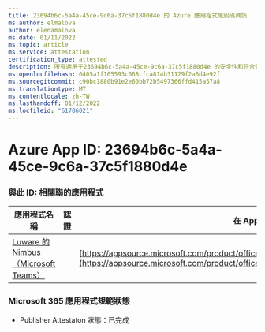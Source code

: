 ```yaml
---
title: 23694b6c-5a4a-45ce-9c6a-37c5f1880d4e 的 Azure 應用程式識別碼資訊
ms.author: elmalova
author: elenamalova
ms.date: 01/11/2022
ms.topic: article
ms.service: attestation
certification_type: attested
description: 所有適用于23694b6c-5a4a-45ce-9c6a-37c5f1880d4e 的安全性和符合性資訊資訊。
ms.openlocfilehash: 0405a1f165593c068cfca814b31129f2a6d4e92f
ms.sourcegitcommit: c90bc1880b91e2e60bb72b5497366ffd415a57a8
ms.translationtype: MT
ms.contentlocale: zh-TW
ms.lasthandoff: 01/12/2022
ms.locfileid: "61786021"
---
```

# <a name="azure-app-id-23694b6c-5a4a-45ce-9c6a-37c5f1880d4e"></a>Azure App ID: 23694b6c-5a4a-45ce-9c6a-37c5f1880d4e


### <a name="apps-associated-with-this-id"></a>與此 ID: 相關聯的應用程式
| **應用程式名稱** | **認證** | **在 AppSource 中查看** |
|--------------|---------------|-----------------------|
| [Luware 的 Nimbus （Microsoft Teams）](https://docs.microsoft.com/microsoft-365-app-certification/forward/luwareagzurich.advanced_routing_azure_marketplace) |  | [https://appsource.microsoft.com/product/office/luwareagzurich.advanced_routing_azure_marketplace](https://appsource.microsoft.com/product/office/luwareagzurich.advanced_routing_azure_marketplace) |

### <a name="microsoft-365-app-compliance-status"></a>Microsoft 365 應用程式規範狀態
- Publisher Attestaton 狀態：已完成

